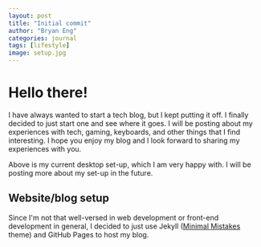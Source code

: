 ```yaml
---
layout: post
title: "Initial commit"
author: "Bryan Eng"
categories: journal
tags: [lifestyle]
image: setup.jpg
---
```



# Hello there!

I have always wanted to start a tech blog, but I kept putting it off. I finally decided to just start one and see where it goes. I will be posting about my experiences with tech, gaming, keyboards, and other things that I find interesting. I hope you enjoy my blog and I look forward to sharing my experiences with you.

 Above is my current desktop set-up, which I am very happy with. I will be posting more about my set-up in the future.

## Website/blog setup 

Since I'm not that well-versed in web development or front-end development in general, I decided to just use Jekyll ([Minimal Mistakes](https://mmistakes.github.io/minimal-mistakes/) theme) and GitHub Pages to host my blog.  


